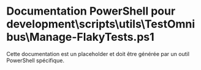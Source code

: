 # Documentation PowerShell pour development\scripts\utils\TestOmnibus\Manage-FlakyTests.ps1

Cette documentation est un placeholder et doit être générée par un outil PowerShell spécifique.
